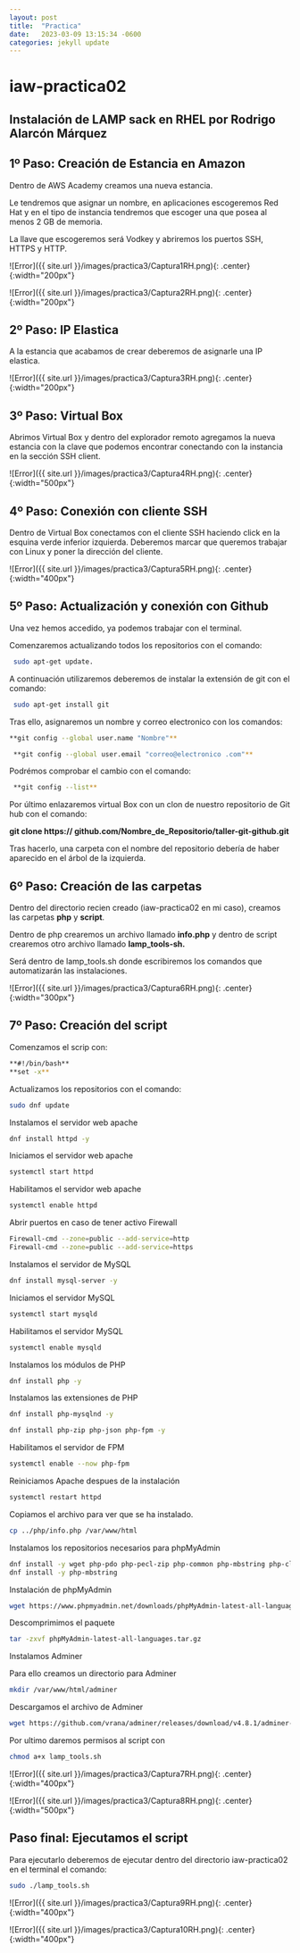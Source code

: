 ```yaml
---
layout: post
title:  "Practica"
date:   2023-03-09 13:15:34 -0600
categories: jekyll update
---
```

# iaw-practica02
## Instalación de LAMP sack en RHEL por Rodrigo Alarcón Márquez


## 1º Paso: Creación de Estancia en Amazon

Dentro de AWS Academy creamos una nueva estancia.

Le tendremos que asignar un nombre, en aplicaciones escogeremos Red Hat y en el tipo de instancia tendremos que escoger una que posea al menos 2 GB de memoria.  

 La llave que escogeremos será Vodkey y abriremos los puertos SSH, HTTPS y HTTP.



![Error]({{ site.url }}/images/practica3/Captura1RH.png){: .center}{:width="200px"}

![Error]({{ site.url }}/images/practica3/Captura2RH.png){: .center}{:width="200px"}
## 2º Paso: IP Elastica

A la estancia que acabamos de crear deberemos de asignarle una IP elastica.

![Error]({{ site.url }}/images/practica3/Captura3RH.png){: .center}{:width="200px"}

## 3º Paso: Virtual Box

Abrimos Virtual Box y dentro del explorador remoto agregamos la nueva estancia con la clave que podemos encontrar conectando con la instancia en la sección SSH client.

 ![Error]({{ site.url }}/images/practica3/Captura4RH.png){: .center}{:width="500px"}

 ## 4º Paso: Conexión con cliente SSH

 Dentro de Virtual Box conectamos con el cliente SSH haciendo click en la esquina verde inferior izquierda. Deberemos marcar que queremos trabajar con Linux y poner la dirección del cliente.

![Error]({{ site.url }}/images/practica3/Captura5RH.png){: .center}{:width="400px"}


 ## 5º Paso: Actualización y conexión con Github

Una vez hemos accedido, ya podemos trabajar con el terminal.

Comenzaremos actualizando todos los repositorios con el comando:
```bash
 sudo apt-get update.
```

A continuación utilizaremos deberemos de instalar la extensión de git con el comando:  
```bash
 sudo apt-get install git
 ```

Tras ello, asignaremos un nombre y correo electronico con los comandos:  
```bash
**git config --global user.name "Nombre"**

 **git config --global user.email "correo@electronico .com"**
```
Podrémos comprobar el cambio con el comando: 
```bash
 **git config --list**
```
Por último enlazaremos virtual Box con un clon de nuestro repositorio de Git hub con el comando:  

 **git clone https:// github.com/Nombre_de_Repositorio/taller-git-github.git**

 Tras hacerlo, una carpeta con el nombre del repositorio debería de haber aparecido en el árbol de la izquierda.


## 6º Paso: Creación de las carpetas

Dentro del directorio recien creado (iaw-practica02 en mi caso), creamos las carpetas **php** y **script**.  

Dentro de php crearemos un archivo llamado **info.php** y dentro de script crearemos otro archivo llamado **lamp_tools-sh.**

Será dentro de lamp_tools.sh donde escribiremos los comandos que automatizarán las instalaciones.


 ![Error]({{ site.url }}/images/practica3/Captura6RH.png){: .center}{:width="300px"}

## 7º Paso: Creación del script

Comenzamos el scrip con:
```bash
**#!/bin/bash**  
**set -x**
```

Actualizamos los repositorios con el comando: 
```bash 
sudo dnf update
```

Instalamos el servidor web apache
```bash
dnf install httpd -y
```
Iniciamos el servidor web apache
```bash
systemctl start httpd
```
Habilitamos el servidor web apache
```bash
systemctl enable httpd
```
Abrir puertos en caso de tener activo Firewall
```bash
Firewall-cmd --zone=public --add-service=http
Firewall-cmd --zone=public --add-service=https
```

Instalamos el servidor de MySQL
```bash
dnf install mysql-server -y
```

Iniciamos el servidor MySQL
```bash
systemctl start mysqld
```
Habilitamos el servidor MySQL
```bash
systemctl enable mysqld
```
Instalamos los módulos de PHP
```bash
dnf install php -y
```
Instalamos las extensiones de PHP
```bash
dnf install php-mysqlnd -y

dnf install php-zip php-json php-fpm -y
```
Habilitamos el servidor de FPM
```bash
systemctl enable --now php-fpm
```
Reiniciamos Apache despues de la instalación
```bash
systemctl restart httpd
```
Copiamos el archivo para ver que se ha instalado.
```bash
cp ../php/info.php /var/www/html
```
Instalamos los repositorios necesarios para phpMyAdmin
```bash
dnf install -y wget php-pdo php-pecl-zip php-common php-mbstring php-cli php-xml tar
dnf install -y php-mbstring 
```
Instalación de phpMyAdmin
```bash
wget https://www.phpmyadmin.net/downloads/phpMyAdmin-latest-all-languages.tar.
```
Descomprimimos el paquete
```bash
tar -zxvf phpMyAdmin-latest-all-languages.tar.gz
```
Instalamos Adminer  

Para ello creamos un directorio para Adminer
```bash
mkdir /var/www/html/adminer
```
Descargamos el archivo de Adminer
```bash
wget https://github.com/vrana/adminer/releases/download/v4.8.1/adminer-4.8.1-mysql.php
```

Por ultimo daremos permisos al script con 
```bash
chmod a+x lamp_tools.sh
```

![Error]({{ site.url }}/images/practica3/Captura7RH.png){: .center}{:width="400px"}

![Error]({{ site.url }}/images/practica3/Captura8RH.png){: .center}{:width="500px"}

  ## Paso final: Ejecutamos el script

  Para ejecutarlo deberemos de  ejecutar dentro del directorio iaw-practica02 en el terminal el comando: 
  ```bash
  sudo ./lamp_tools.sh
  ```

  
 ![Error]({{ site.url }}/images/practica3/Captura9RH.png){: .center}{:width="400px"}

 ![Error]({{ site.url }}/images/practica3/Captura10RH.png){: .center}{:width="400px"}
